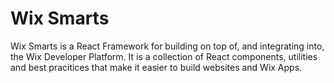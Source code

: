 # Wix Smarts

Wix Smarts is a React Framework for building on top of, and integrating into, the Wix Developer Platform. It is a collection of React components, utilities and best pracitices that make it easier to build websites and Wix Apps.
